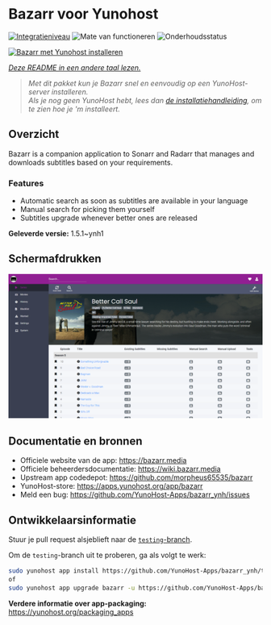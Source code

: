 <!--
NB: Deze README is automatisch gegenereerd door <https://github.com/YunoHost/apps/tree/master/tools/readme_generator>
Hij mag NIET handmatig aangepast worden.
-->

# Bazarr voor Yunohost

[![Integratieniveau](https://apps.yunohost.org/badge/integration/bazarr)](https://ci-apps.yunohost.org/ci/apps/bazarr/)
![Mate van functioneren](https://apps.yunohost.org/badge/state/bazarr)
![Onderhoudsstatus](https://apps.yunohost.org/badge/maintained/bazarr)

[![Bazarr met Yunohost installeren](https://install-app.yunohost.org/install-with-yunohost.svg)](https://install-app.yunohost.org/?app=bazarr)

*[Deze README in een andere taal lezen.](./ALL_README.md)*

> *Met dit pakket kun je Bazarr snel en eenvoudig op een YunoHost-server installeren.*  
> *Als je nog geen YunoHost hebt, lees dan [de installatiehandleiding](https://yunohost.org/install), om te zien hoe je 'm installeert.*

## Overzicht

Bazarr is a companion application to Sonarr and Radarr that manages and downloads subtitles based on your requirements.

### Features

- Automatic search as soon as subtitles are available in your language
- Manual search for picking them yourself
- Subtitles upgrade whenever better ones are released


**Geleverde versie:** 1.5.1~ynh1

## Schermafdrukken

![Schermafdrukken van Bazarr](./doc/screenshots/bazarr.png)

## Documentatie en bronnen

- Officiele website van de app: <https://bazarr.media>
- Officiele beheerdersdocumentatie: <https://wiki.bazarr.media>
- Upstream app codedepot: <https://github.com/morpheus65535/bazarr>
- YunoHost-store: <https://apps.yunohost.org/app/bazarr>
- Meld een bug: <https://github.com/YunoHost-Apps/bazarr_ynh/issues>

## Ontwikkelaarsinformatie

Stuur je pull request alsjeblieft naar de [`testing`-branch](https://github.com/YunoHost-Apps/bazarr_ynh/tree/testing).

Om de `testing`-branch uit te proberen, ga als volgt te werk:

```bash
sudo yunohost app install https://github.com/YunoHost-Apps/bazarr_ynh/tree/testing --debug
of
sudo yunohost app upgrade bazarr -u https://github.com/YunoHost-Apps/bazarr_ynh/tree/testing --debug
```

**Verdere informatie over app-packaging:** <https://yunohost.org/packaging_apps>
